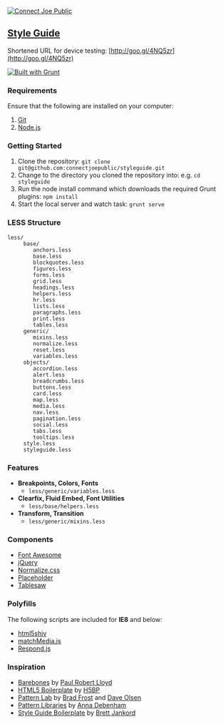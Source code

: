 [![Connect Joe Public](http://connectjoepublic.com/github.png)](http://connectjoepublic.com)

## [Style Guide](http://joepublicn.com/styleguide/v2)

Shortened URL for device testing: [http://goo.gl/4NQ5zr](http://goo.gl/4NQ5zr)

[![Built with Grunt](https://cdn.gruntjs.com/builtwith.png)](http://gruntjs.com)

### Requirements

Ensure that the following are installed on your computer:

1. [Git](http://git-scm.com)
2. [Node.js](http://nodejs.org)

### Getting Started

1. Clone the repository: `git clone git@github.com:connectjoepublic/styleguide.git`
2. Change to the directory you cloned the repository into: e.g. `cd styleguide`
3. Run the node install command which downloads the required Grunt plugins: `npm install`
4. Start the local server and watch task: `grunt serve`

### LESS Structure

```
less/
     base/
        anchors.less
        base.less
        blockquotes.less
        figures.less
        forms.less
        grid.less
        headings.less
        helpers.less
        hr.less
        lists.less
        paragraphs.less
        print.less
        tables.less
     generic/
        mixins.less
        normalize.less
        reset.less
        variables.less
     objects/
        accordion.less
        alert.less
        breadcrumbs.less
        buttons.less
        card.less
        map.less
        media.less
        nav.less
        pagination.less
        social.less
        tabs.less
        tooltips.less
     style.less
     styleguide.less
```

### Features

- **Breakpoints, Colors, Fonts**
    - `less/generic/variables.less`
- **Clearfix, Fluid Embed, Font Utilities**
    - `less/base/helpers.less`
- **Transform, Transition**
    - `less/generic/mixins.less`

### Components

- [Font Awesome](http://fontawesome.io)
- [jQuery](http://jquery.com)
- [Normalize.css](http://necolas.github.io/normalize.css)
- [Placeholder](http://mths.be/placeholder)
- [Tablesaw](https://github.com/filamentgroup/tablesaw)

### Polyfills

The following scripts are included for **IE8** and below:
- [html5shiv](https://github.com/aFarkas/html5shiv)
- [matchMedia.js](https://github.com/paulirish/matchMedia.js)
- [Respond.js](https://github.com/scottjehl/Respond)

### Inspiration

* [Barebones](http://barebones.paulrobertlloyd.com) by [Paul Robert Lloyd](http://paulrobertlloyd.com)
* [HTML5 Boilerplate](http://html5boilerplate.com) by [H5BP](https://twitter.com/h5bp)
* [Pattern Lab](http://pattern-lab.info) by [Brad Frost](http://bradfrostweb.com) and [Dave Olsen](http://dmolsen.com)
* [Pattern Libraries](http://alistapart.com/blog/post/getting-started-with-pattern-libraries) by [Anna Debenham](http://maban.co.uk)
* [Style Guide Boilerplate](http://bjankord.github.io/Style-Guide-Boilerplate) by [Brett Jankord](http://www.brettjankord.com)
